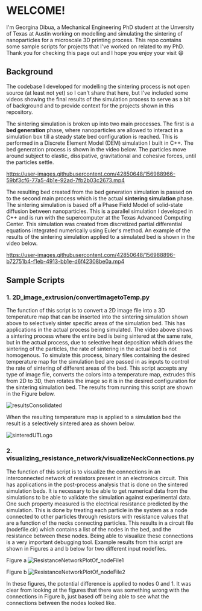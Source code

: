 # WELCOME!

I'm Georgina Dibua, a Mechanical Engineering PhD student at the Unversity of Texas at Austin working on modelling and simulating the sintering of nanoparticles for a microscale 3D printing process. This repo contains some sample scripts for projects that I've worked on related to my PhD. Thank you for checking this page out and I hope you enjoy your visit :smile:



## Background
The codebase I developed for modelling the sintering process is not open source (at least not yet) so I can't share that here, but I've included some videos showing the final results of the simulation process to serve as a bit of background and to provide context for the projects shown in this repository. 

The sintering simulation is broken up into two main processes. The first is a **bed generation** phase, where nanoparticles are allowed to interact in a simulation box till a steady state bed configuration is reached. This is performed in a Discrete Element Model (DEM) simulation I built in C++. The bed generation process is shown in the video below. The particles move around subject to elastic, dissipative, gravitational and cohesive forces, until the particles settle. 


https://user-images.githubusercontent.com/42850648/156988966-59bf3cf6-77a5-4b1e-92ad-7fb2b03c2673.mp4


The resulting bed created from the bed generation simulation is passed on to the second main process which is the actual **sintering simulation** phase. The sintering simulation is based off a Phase Field Model of solid-state diffusion between nanoparticles. This is a parallel simulation I developed in C++ and is run with the supercomputer at the Texas Advanced Computing Center. This simulation was created from discretized partial differential equations integrated numerically using Euler's method. An example of the results of the sintering simulation applied to a simulated bed is shown in the video below.


https://user-images.githubusercontent.com/42850648/156988896-b72751b4-f1eb-4913-bb1e-d6f42308be0a.mp4




## Sample Scripts

### 1. 2D_image_extrusion/convertImagetoTemp.py

The function of this script is to convert a 2D image file into a 3D temperature map that can be inserted into the sintering simulation shown above to selectively sinter specific areas of the simulation bed. This has applications in the actual process being simulated. The video above shows a sintering process where the entire bed is being sintered at the same rate, but in the actual process, due to selective heat deposition which drives the sintering of the particles, the rate of sintering in the actual bed is not homogenous. To simulate this process, binary files containing the desired temperature map for the simulation bed are passed in as inputs to control the rate of sintering of different areas of the bed. This script accepts any type of image file, converts the colors into a temperature map, extrudes this from 2D to 3D, then rotates the image so it is in the desired configuration for the sintering simulation bed. The results from running this script are shown in the Figure below.


![resultsConsolidated](https://user-images.githubusercontent.com/42850648/156986693-2b29500c-2f7c-4239-880c-c8826905e9e0.jpg)


When the resulting temperature map is applied to a simulation bed the result is a selectively sintered area as shown below.


![sinteredUTLogo](https://user-images.githubusercontent.com/42850648/156993570-36032ebf-47a0-4393-8d96-3803c11b7a45.jpg)


### 2. visualizing_resistance_network/visualizeNeckConnections.py

The function of this script is to visualize the connections in an interconnected network of resistors present in an electronics circuit. This has applications in the post-process analysis that is done on the sintered simulation beds. It is necessary to be able to get numerical data from the simulations to be able to validate the simulation against experimental data. One such property measured is the electrical resistance predicted by the simulation. This is done by treating each particle in the system as a node connected to other particles through resistors with resistance values that are a function of the necks connecting particles. This results in a circuit file (nodefile.cir) which contains a list of the nodes in the bed, and the resistance between these nodes. Being able to visualize these connections is a very important debugging tool. Example results from this script are shown in Figures a and b below for two different input nodefiles. 


Figure a
![ResistanceNetworkPlotOf_nodeFile1](https://user-images.githubusercontent.com/42850648/156988120-961db780-6332-4421-9139-faf2c9d4f081.jpg)


Figure b
![ResistanceNetworkPlotOf_nodeFile2](https://user-images.githubusercontent.com/42850648/156988205-7f77c9ff-3538-4d09-ad82-f7a90d6c8eb0.jpg)


In these figures, the potential difference is applied to nodes 0 and 1. It was clear from looking at the figures that there was something wrong with the connections in Figure b, just based off being able to see what the connections between the nodes looked like. 
